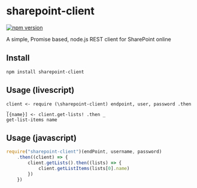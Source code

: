 # sharepoint-client
[![npm version](https://badge.fury.io/js/sharepoint-client.svg)](https://badge.fury.io/js/sharepoint-client)

A simple, Promise based, node.js REST client for SharePoint online

## Install
`npm install sharepoint-client`

## Usage (livescript)
```LiveScript
client <- require (\sharepoint-client) endpoint, user, password .then _
[{name}] <- client.get-lists! .then _
get-list-items name
```

## Usage (javascript)

```javascript
require("sharepoint-client")(endPoint, username, password)
    .then((client) => {
        client.getLists().then((lists) => {
            client.getListItems(lists[0].name)
        })
    })
```
